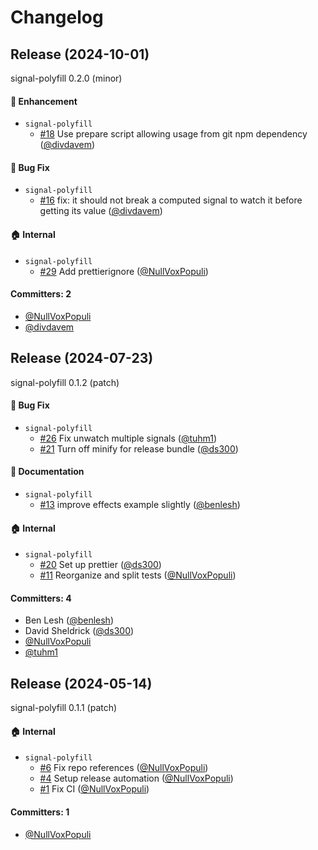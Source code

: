 # Changelog

## Release (2024-10-01)

signal-polyfill 0.2.0 (minor)

#### :rocket: Enhancement
* `signal-polyfill`
  * [#18](https://github.com/proposal-signals/signal-polyfill/pull/18) Use prepare script allowing usage from git npm dependency ([@divdavem](https://github.com/divdavem))

#### :bug: Bug Fix
* `signal-polyfill`
  * [#16](https://github.com/proposal-signals/signal-polyfill/pull/16) fix: it should not break a computed signal to watch it before getting its value ([@divdavem](https://github.com/divdavem))

#### :house: Internal
* `signal-polyfill`
  * [#29](https://github.com/proposal-signals/signal-polyfill/pull/29) Add prettierignore ([@NullVoxPopuli](https://github.com/NullVoxPopuli))

#### Committers: 2
- [@NullVoxPopuli](https://github.com/NullVoxPopuli)
- [@divdavem](https://github.com/divdavem)

## Release (2024-07-23)

signal-polyfill 0.1.2 (patch)

#### :bug: Bug Fix
* `signal-polyfill`
  * [#26](https://github.com/proposal-signals/signal-polyfill/pull/26) Fix unwatch multiple signals ([@tuhm1](https://github.com/tuhm1))
  * [#21](https://github.com/proposal-signals/signal-polyfill/pull/21) Turn off minify for release bundle ([@ds300](https://github.com/ds300))

#### :memo: Documentation
* `signal-polyfill`
  * [#13](https://github.com/proposal-signals/signal-polyfill/pull/13) improve effects example slightly ([@benlesh](https://github.com/benlesh))

#### :house: Internal
* `signal-polyfill`
  * [#20](https://github.com/proposal-signals/signal-polyfill/pull/20) Set up prettier ([@ds300](https://github.com/ds300))
  * [#11](https://github.com/proposal-signals/signal-polyfill/pull/11) Reorganize and split tests ([@NullVoxPopuli](https://github.com/NullVoxPopuli))

#### Committers: 4
- Ben Lesh ([@benlesh](https://github.com/benlesh))
- David Sheldrick ([@ds300](https://github.com/ds300))
- [@NullVoxPopuli](https://github.com/NullVoxPopuli)
- [@tuhm1](https://github.com/tuhm1)

## Release (2024-05-14)

signal-polyfill 0.1.1 (patch)

#### :house: Internal

- `signal-polyfill`
  - [#6](https://github.com/proposal-signals/signal-polyfill/pull/6) Fix repo references ([@NullVoxPopuli](https://github.com/NullVoxPopuli))
  - [#4](https://github.com/proposal-signals/signal-polyfill/pull/4) Setup release automation ([@NullVoxPopuli](https://github.com/NullVoxPopuli))
  - [#1](https://github.com/proposal-signals/signal-polyfill/pull/1) Fix CI ([@NullVoxPopuli](https://github.com/NullVoxPopuli))

#### Committers: 1

- [@NullVoxPopuli](https://github.com/NullVoxPopuli)

